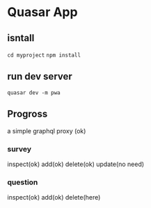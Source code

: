 # Quasar App

## isntall
`cd myproject` 
`npm install`

## run dev server
`quasar dev -m pwa`

## Progross
a simple graphql proxy (ok)
### survey
inspect(ok)
add(ok)
delete(ok)
update(no need)
### question
inspect(ok)
add(ok) 
delete(here)

